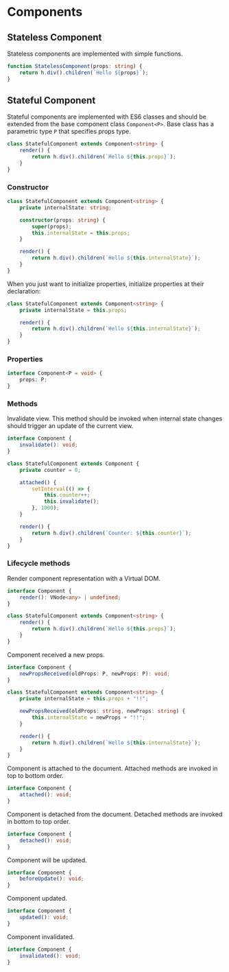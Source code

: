 # Components

## Stateless Component

Stateless components are implemented with simple functions.

```ts
function StatelessComponent(props: string) {
    return h.div().children(`Hello ${props}`);
}
```

## Stateful Component

Stateful components are implemented with ES6 classes and should be extended from the base component class
`Component<P>`. Base class has a parametric type `P` that specifies props type.

```ts
class StatefulComponent extends Component<string> {
    render() {
        return h.div().children(`Hello ${this.props}`);
    }
}
```

### Constructor

```ts
class StatefulComponent extends Component<string> {
    private internalState: string;

    constructor(props: string) {
        super(props);
        this.internalState = this.props;
    }

    render() {
        return h.div().children(`Hello ${this.internalState}`);
    }
}
```

When you just want to initialize properties, initialize properties at their declaration:

```ts
class StatefulComponent extends Component<string> {
    private internalState = this.props;

    render() {
        return h.div().children(`Hello ${this.internalState}`);
    }
}
```

### Properties

```ts
interface Component<P = void> {
    props: P;
}
```

### Methods

Invalidate view. This method should be invoked when internal state changes should trigger an update of the current view.

```ts
interface Component {
    invalidate(): void;
}
```

```ts
class StatefulComponent extends Component {
    private counter = 0;

    attached() {
        setInterval(() => {
            this.counter++;
            this.invalidate();
        }, 1000);
    }

    render() {
        return h.div().children(`Counter: ${this.counter}`);
    }
}
```

### Lifecycle methods

Render component representation with a Virtual DOM.

```ts
interface Component {
    render(): VNode<any> | undefined;
}
```

```ts
class StatefulComponent extends Component<string> {
    render() {
        return h.div().children(`Hello ${this.props}`);
    }
}
```

Component received a new props.

```ts
interface Component {
    newPropsReceived(oldProps: P, newProps: P): void;
}
```

```ts
class StatefulComponent extends Component<string> {
    private internalState = this.props + "!!";

    newPropsReceived(oldProps: string, newProps: string) {
        this.internalState = newProps + "!!";
    }

    render() {
        return h.div().children(`Hello ${this.internalState}`);
    }
}
```

Component is attached to the document. Attached methods are invoked in top to bottom order.

```ts
interface Component {
    attached(): void;
}
```

Component is detached from the document. Detached methods are invoked in bottom to top order.

```ts
interface Component {
    detached(): void;
}
```

Component will be updated.

```ts
interface Component {
    beforeUpdate(): void;
}
```

Component updated.

```ts
interface Component {
    updated(): void;
}
```

Component invalidated.

```ts
interface Component {
    invalidated(): void;
}
```
